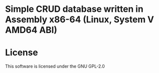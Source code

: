 
# Simple CRUD database written in Assembly x86-64 (Linux, System V AMD64 ABI)


# License
This software is licensed under the GNU GPL-2.0
